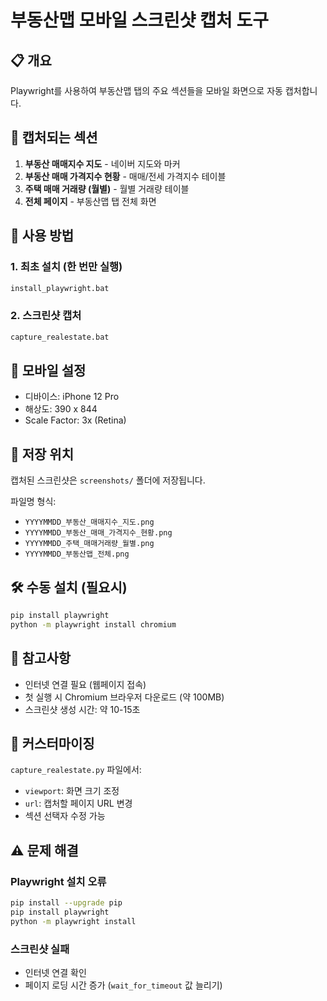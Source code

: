 # 부동산맵 모바일 스크린샷 캡처 도구

## 📋 개요
Playwright를 사용하여 부동산맵 탭의 주요 섹션들을 모바일 화면으로 자동 캡처합니다.

## 🎯 캡처되는 섹션
1. **부동산 매매지수 지도** - 네이버 지도와 마커
2. **부동산 매매 가격지수 현황** - 매매/전세 가격지수 테이블
3. **주택 매매 거래량 (월별)** - 월별 거래량 테이블
4. **전체 페이지** - 부동산맵 탭 전체 화면

## 🚀 사용 방법

### 1. 최초 설치 (한 번만 실행)
```cmd
install_playwright.bat
```

### 2. 스크린샷 캡처
```cmd
capture_realestate.bat
```

## 📱 모바일 설정
- 디바이스: iPhone 12 Pro
- 해상도: 390 x 844
- Scale Factor: 3x (Retina)

## 💾 저장 위치
캡처된 스크린샷은 `screenshots/` 폴더에 저장됩니다.

파일명 형식:
- `YYYYMMDD_부동산_매매지수_지도.png`
- `YYYYMMDD_부동산_매매_가격지수_현황.png`
- `YYYYMMDD_주택_매매거래량_월별.png`
- `YYYYMMDD_부동산맵_전체.png`

## 🛠️ 수동 설치 (필요시)
```bash
pip install playwright
python -m playwright install chromium
```

## 📝 참고사항
- 인터넷 연결 필요 (웹페이지 접속)
- 첫 실행 시 Chromium 브라우저 다운로드 (약 100MB)
- 스크린샷 생성 시간: 약 10-15초

## 🔧 커스터마이징
`capture_realestate.py` 파일에서:
- `viewport`: 화면 크기 조정
- `url`: 캡처할 페이지 URL 변경
- 섹션 선택자 수정 가능

## ⚠️ 문제 해결
### Playwright 설치 오류
```bash
pip install --upgrade pip
pip install playwright
python -m playwright install
```

### 스크린샷 실패
- 인터넷 연결 확인
- 페이지 로딩 시간 증가 (`wait_for_timeout` 값 늘리기)
